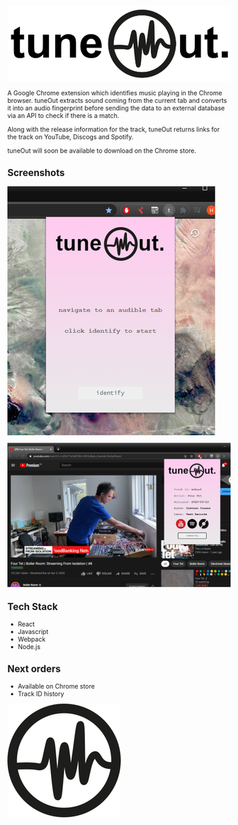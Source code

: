 ![tuneOut logo](https://raw.githubusercontent.com/Hough-Lab/tuneOut/main/readmeFiles/tuneOutLogoPNG.png)

A Google Chrome extension which identifies music playing in the Chrome browser. tuneOut extracts sound coming from the current tab and converts it into an audio fingerprint before sending the data to an external database via an API to check if there is a match.

Along with the release information for the track, tuneOut returns links for the track on YouTube, Discogs and Spotify.

tuneOut will soon be available to download on the Chrome store.

## Screenshots

![Example Image 3](https://raw.githubusercontent.com/Hough-Lab/tuneOut/main/readmeFiles/tuneOutExample3.png)

![Example Image 1](https://raw.githubusercontent.com/Hough-Lab/tuneOut/main/readmeFiles/tuneOutExample1.png)

## Tech Stack

- React
- Javascript
- Webpack
- Node.js

## Next orders

- Available on Chrome store
- Track ID history

![TuneOut Icon](https://raw.githubusercontent.com/Hough-Lab/tuneOut/2c32f7d8df998e65194a55e220d58a0a01c60755/icons/Tuneouticon-128.svg)
